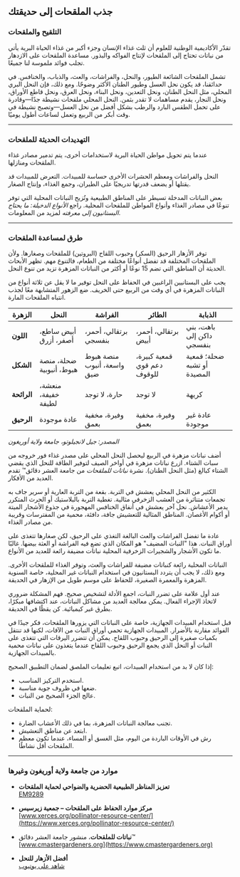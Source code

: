 ## جذب الملقحات إلى حديقتك

### التلقيح والملقحات

تقدّر الأكاديمية الوطنية للعلوم أن ثلث غذاء الإنسان وجزء أكبر من غذاء الحياة البرية يأتي من نباتات تحتاج إلى الملقحات لإنتاج الفواكه والبذور. مساعدة الملقحات على الازدهار تجلب فوائد ملموسة لنا جميعًا.

تشمل الملقحات الشائعة الطيور، والنحل، والفراشات، والعث، والذباب، والخنافس. في حدائقنا، قد يكون نحل العسل وطيور الطنان الأكثر وضوحًا. ومع ذلك، فإن النحل البري المحلي، مثل النحل الطنان، ونحل التعدين، ونحل البناء، ونحل العرق، ونحل قاطع الأوراق، ونحل النجار، يقدم مساهمات لا تقدر بثمن. النحل المحلي ملقحات نشيطة جدًا—وقادرة على تحمل الطقس البارد والرطب بشكل أفضل من نحل العسل—وتصبح نشيطة في وقت أبكر من الربيع وتعمل لساعات أطول يوميًا.

---

### التهديدات الحديثة للملقحات


عندما يتم تحويل مواطن الحياة البرية لاستخدامات أخرى، يتم تدمير مصادر غذاء الملقحات ومنازلها.


النحل والفراشات ومعظم الحشرات الأخرى حساسة للمبيدات. التعرض للمبيدات قد يقتلها أو يضعف قدرتها تدريجيًا على الطيران، وجمع الغذاء، وإنتاج الصغار.


بعض النباتات المدخلة تسيطر على المناطق الطبيعية وتُزيح النباتات المحلية التي توفر تنوعًا في مصادر الغذاء وأنواع المواطن للملقحات المحلية. راجع *الأنواع الدخيلة: ما يحتاج البستانيون إلى معرفته* لمزيد من المعلومات.

---

### طرق لمساعدة الملقحات


توفر الأزهار الرحيق (السكر) وحبوب اللقاح (البروتين) للملقحات وصغارها. ولأن الملقحات المختلفة قد تفضل أنواعًا مختلفة من الطعام، فالتنوع مهم. تظهر الأبحاث الحديثة أن المناطق التي تضم 15 نوعًا أو أكثر من النباتات المزهرة تزيد من تنوع النحل.

يجب على البستانيين الراغبين في الحفاظ على النحل توفير ما لا يقل عن ثلاثة أنواع من النباتات المزهرة في أي وقت من الربيع حتى الخريف. ضع الزهور المتشابهة معًا لجذب انتباه الملقحات المارة.


| الزهرة      | النحل                                | الفراشة                   | الطائر                       | الذبابة                             |
|-------------|--------------------------------------|---------------------------|------------------------------|--------------------------------------|
| **اللون**   | أبيض ساطع، أصفر، أزرق                | برتقالي، أحمر، بنفسجي    | برتقالي، أحمر، أبيض         | باهت، بني داكن إلى بنفسجي            |
| **الشكل**   | ضحلة، منصة هبوط، أنبوبية            | منصة هبوط واسعة، أنبوب ضيق | قمعية كبيرة، دعم قوي للوقوف | ضحلة؛ قمعية أو تشبه المصيدة          |
| **الرائحة** | منعشة، خفيفة، لطيفة                 | حارة، لا توجد            | لا توجد                      | كريهة                                 |
| **الرحيق**  | عادة موجودة                         | وفيرة، مخفية بعمق         | وفيرة، مخفية بعمق            | عادة غير موجودة                      |

*المصدر: جيل لانجيلوتو، جامعة ولاية أوريغون*

أضف نباتات مزهرة في الربيع ليحصل النحل المحلي على مصدر غذاء فور خروجه من سبات الشتاء. ازرع نباتات مزهرة في أواخر الصيف لتوفير الطاقة للنحل الذي يقضي الشتاء كبالغ (مثل النحل الطنان). نشرة *نباتات للملقحات* من جامعة العشر دقائق™ تقدم العديد من الأفكار.


الكثير من النحل المحلي يعشش في التربة. بقعة من التربة العارية أو سرير جاف به تجمعات متناثرة من العشب الزخرفي مثالية. تغطية التربة بالبلاستيك أو الحرث المتكرر يدمر الأعشاش. نحل آخر يعشش في أنفاق الخنافس المهجورة في جذوع الأشجار الميتة أو أكوام الأغصان. المناطق المثالية للتعشيش جافة، دافئة، محمية من المفترسات وقريبة من مصادر الغذاء.


عادة ما تفضل الفراشات والعث البالغة التغذي على الرحيق، لكن صغارها تتغذى على أوراق النبات. هذا "النبات المضيف" هو المكان الذي تضع فيه الفراشة أو العثة بيضها. غالبًا ما تكون الأشجار والشجيرات الزخرفية المحلية نباتات مضيفة رائعة للعديد من الأنواع.


النباتات المحلية رائعة كنباتات مضيفة للفراشات والعث، وتوفر الغذاء للملقحات الأخرى. ومع ذلك، لا يجب أن يتردد البستانيون في استخدام النباتات غير المحلية، خاصة السنوية المزهرة والمعمرة الصغيرة، للحفاظ على موسم طويل من الإزهار في الحديقة.


عند أول علامة على تضرر النبات، اجمع الأدلة لتشخيص صحيح. فهم المشكلة ضروري لاتخاذ الإجراء الفعال. يمكن معالجة العديد من مشاكل النباتات، عند اكتشافها مبكرًا، بطرق غير كيميائية. كن يقظًا في الحديقة.

قبل استخدام المبيدات الجهازية، خاصة على النباتات التي يزورها الملقحات، فكر جيدًا في الفوائد مقارنة بالأضرار. المبيدات الجهازية تحمي أوراق النبات من الآفات، لكنها قد تنتقل بكميات صغيرة إلى الرحيق وحبوب اللقاح. يمكن أن تتضرر اليرقات التي تتغذى على النبات أو النحل الذي يجمع الرحيق وحبوب اللقاح عندما يتغذون على نباتات محمية بالمبيدات الجهازية.

إذا كان لا بد من استخدام المبيدات، اتبع تعليمات الملصق لضمان التطبيق الصحيح:

- استخدم التركيز المناسب.
- ضعها في ظروف جوية مناسبة.
- عالج الجزء الصحيح من النبات.

لحماية الملقحات:

- تجنب معالجة النباتات المزهرة، بما في ذلك الأعشاب الضارة.
- ابتعد عن مناطق التعشيش.
- رش في الأوقات الباردة من اليوم، مثل الغسق أو المساء، عندما تكون معظم الملقحات أقل نشاطًا.

---

### موارد من جامعة ولاية أوريغون وغيرها

- **تعزيز المناظر الطبيعية الحضرية والضواحي لحماية الملقحات**  
  [EM9289](https://catalog.extension.oregonstate.edu/em9289)

- **مركز موارد الحفاظ على الملقحات – جمعية زيرسيس**  
  [www.xerces.org/pollinator-resource-center/](https://www.xerces.org/pollinator-resource-center/)

- **نباتات للملقحات**، منشور جامعة العشر دقائق™  
  [www.cmastergardeners.org](https://www.cmastergardeners.org)

- **أفضل الأزهار للنحل**  
  [شاهد على يوتيوب](https://www.youtube.com/watch?v=2MOZqV4yk58&feature=youtu.be)
